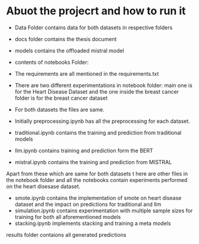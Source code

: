 # Abuot the projecrt and how to run it

- Data Folder contains data for both datasets in respective folders

- docs folder contains the thesis document

- models contains the offloaded mistral model

- contents of notebooks Folder:

- The requirements are all mentioned in the requirements.txt
- There are two different experimentations in notebook folder: main one is for the Heart Disease Dataset and the one inside the breast cancer folder is for the breast cancer dataset
- For both datasets the files are same.
- Initially preprocessing.ipynb has all the preprocessing for each dataset.
- traditional.ipynb contains the training and prediction from traditional models
- llm.ipynb contains training and prediction form the BERT
- mistral.ipynb contains the training and prediction from MISTRAL

Apart from these which are same for both datasets t here are other files in the notebook folder and all the notebooks contain experiments performed on the heart disesase dataset.

- smote.ipynb contains the implementation of smote on heart disease dataset and the impact on predictions for traditional and llm
- simulation.ipynb contains experimentation with multiple sample sizes for training for both all aforementioned models
- stacking.ipynb implements stacking and training a meta models


results folder contaions all generated predictions









